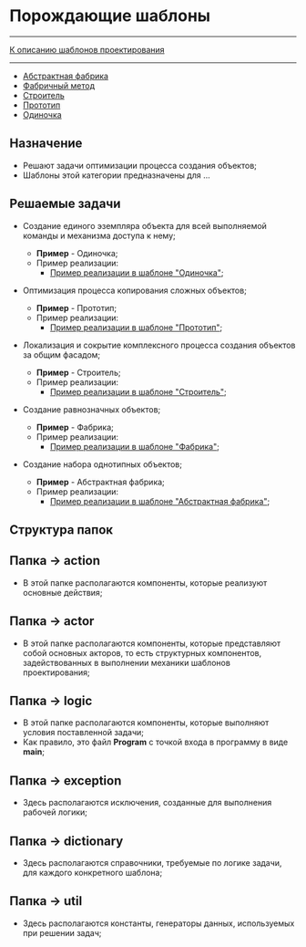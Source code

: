 # Порождающие шаблоны

****
[К описанию шаблонов проектирования](../../../../../../../README.md)
****  

* [Абстрактная фабрика](abstractfactory/README.md)
* [Фабричный метод](factorymethod/README.md)
* [Строитель](builder/README.md)
* [Прототип](prototype/README.md)
* [Одиночка](singleton/README.md)

## Назначение

* Решают задачи оптимизации процесса создания объектов;
* Шаблоны этой категории предназначены для ...

## Решаемые задачи

* Создание единого эземпляра объекта для всей выполняемой команды и механизма доступа к нему;
  * **Пример** - Одиночка;
  * Пример реализации:
    * [Пример реализации в шаблоне "Одиночка"](singleton/action/Singleton.java);


* Оптимизация процесса копирования сложных объектов;
  * **Пример** - Прототип;
  * Пример реализации:
    * [Пример реализации в шаблоне "Прототип"](builder/action/Director.java);

* Локализация и сокрытие комплексного процесса создания объектов за общим фасадом;
  * **Пример** - Строитель;
  * Пример реализации:
    * [Пример реализации в шаблоне "Строитель"](builder/action/Director.java);

* Создание равнозначных объектов;
  * **Пример** - Фабрика;
  * Пример реализации:
    * [Пример реализации в шаблоне "Фабрика"](factorymethod/logic/Program.java);

* Создание набора однотипных объектов;
    * **Пример** - Абстрактная фабрика;
    * Пример реализации:
      * [Пример реализации в шаблоне "Абстрактная фабрика"](abstractfactory/actor/bachelor/BachelorAttributeSet.java);

## Структура папок

## Папка -> action
* В этой папке располагаются компоненты, которые реализуют основные действия;

## Папка -> actor
* В этой папке располагаются компоненты, которые представляют собой основных акторов,
  то есть структурных компонентов, задействованных в выполнении механики шаблонов проектирования;

## Папка -> logic
* В этой папке располагаются компоненты, которые выполняют условия поставленной задачи;
* Как правило, это файл **Program** с точкой входа в программу в виде **main**;

## Папка -> exception
* Здесь располагаются исключения, созданные для выполнения рабочей логики;

## Папка -> dictionary
* Здесь располагаются справочники, требуемые по логике задачи, для каждого конкретного шаблона;

## Папка -> util
* Здесь располагаются константы, генераторы данных, используемых при решении задач;